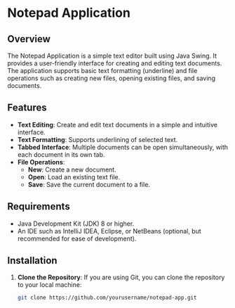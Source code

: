 # Notepad Application

## Overview

The Notepad Application is a simple text editor built using Java Swing. It provides a user-friendly interface for creating and editing text documents. The application supports basic text formatting (underline) and file operations such as creating new files, opening existing files, and saving documents.

## Features

- **Text Editing**: Create and edit text documents in a simple and intuitive interface.
- **Text Formatting**: Supports underlining of selected text.
- **Tabbed Interface**: Multiple documents can be open simultaneously, with each document in its own tab.
- **File Operations**:
  - **New**: Create a new document.
  - **Open**: Load an existing text file.
  - **Save**: Save the current document to a file.

## Requirements

- Java Development Kit (JDK) 8 or higher.
- An IDE such as IntelliJ IDEA, Eclipse, or NetBeans (optional, but recommended for ease of development).

## Installation

1. **Clone the Repository**:
   If you are using Git, you can clone the repository to your local machine:
   ```bash
   git clone https://github.com/yourusername/notepad-app.git
